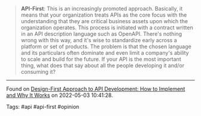 > **API-First**: This is an increasingly promoted approach. Basically, it means that your organization treats APIs as the core focus with the understanding that they are critical business assets upon which the organization operates. This process is initiated with a contract written in an API description language such as OpenAPI. There's nothing wrong with this way, and it's wise to standardize early across a platform or set of products. The problem is that the chosen language and its particulars often dominate and even limit a company's ability to scale and build for the future. If your API is the most important thing, what does that say about all the people developing it and/or consuming it?

---
Found on [Design-First Approach to API Development: How to Implement and Why It Works](https://www.infoq.com/articles/design-first-api-development/) on 2022-05-03 10:41:28.

Tags: #api #api-first #opinion 